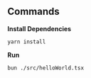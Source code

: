 ## Commands

**Install Dependencies**

```console
yarn install
```

**Run**

```console
bun ./src/helloWorld.tsx
```
